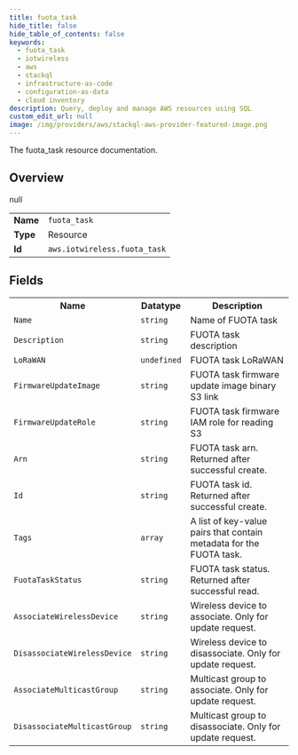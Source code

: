 ```yaml
---
title: fuota_task
hide_title: false
hide_table_of_contents: false
keywords:
  - fuota_task
  - iotwireless
  - aws
  - stackql
  - infrastructure-as-code
  - configuration-as-data
  - cloud inventory
description: Query, deploy and manage AWS resources using SQL
custom_edit_url: null
image: /img/providers/aws/stackql-aws-provider-featured-image.png
---
```

The fuota_task resource documentation.

## Overview
<table><tbody>
<tr><td><b>Name</b></td><td><code>fuota_task</code></td></tr>
<tr><td><b>Type</b></td><td>Resource</td></tr>
null
<tr><td><b>Id</b></td><td><code>aws.iotwireless.fuota_task</code></td></tr>
</tbody></table>

## Fields
<table><tbody>
<tr><th>Name</th><th>Datatype</th><th>Description</th></tr>
<tr><td><code>Name</code></td><td><code>string</code></td><td>Name of FUOTA task</td></tr><tr><td><code>Description</code></td><td><code>string</code></td><td>FUOTA task description</td></tr><tr><td><code>LoRaWAN</code></td><td><code>undefined</code></td><td>FUOTA task LoRaWAN</td></tr><tr><td><code>FirmwareUpdateImage</code></td><td><code>string</code></td><td>FUOTA task firmware update image binary S3 link</td></tr><tr><td><code>FirmwareUpdateRole</code></td><td><code>string</code></td><td>FUOTA task firmware IAM role for reading S3</td></tr><tr><td><code>Arn</code></td><td><code>string</code></td><td>FUOTA task arn. Returned after successful create.</td></tr><tr><td><code>Id</code></td><td><code>string</code></td><td>FUOTA task id. Returned after successful create.</td></tr><tr><td><code>Tags</code></td><td><code>array</code></td><td>A list of key-value pairs that contain metadata for the FUOTA task.</td></tr><tr><td><code>FuotaTaskStatus</code></td><td><code>string</code></td><td>FUOTA task status. Returned after successful read.</td></tr><tr><td><code>AssociateWirelessDevice</code></td><td><code>string</code></td><td>Wireless device to associate. Only for update request.</td></tr><tr><td><code>DisassociateWirelessDevice</code></td><td><code>string</code></td><td>Wireless device to disassociate. Only for update request.</td></tr><tr><td><code>AssociateMulticastGroup</code></td><td><code>string</code></td><td>Multicast group to associate. Only for update request.</td></tr><tr><td><code>DisassociateMulticastGroup</code></td><td><code>string</code></td><td>Multicast group to disassociate. Only for update request.</td></tr>
</tbody></table>